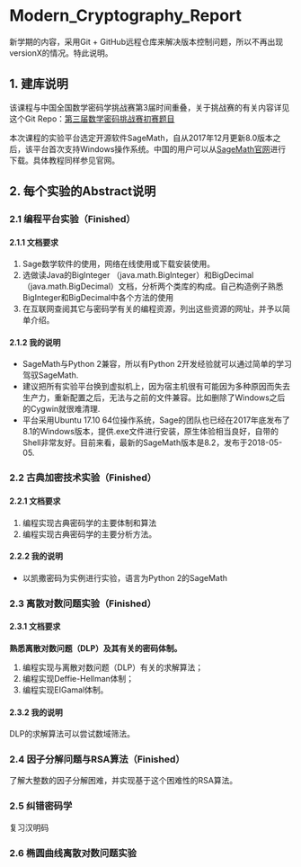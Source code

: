 ﻿# Modern_Cryptography_Report

新学期的内容，采用Git + GitHub远程仓库来解决版本控制问题，所以不再出现versionX的情况。特此说明。

## 1. 建库说明

该课程与中国全国数学密码学挑战赛第3届时间重叠，关于挑战赛的有关内容详见这个Git Repo：[第三届数学密码挑战赛初赛题目](https://github.com/LittleNewton/Math_and_Cryptography_Contest_3th)

本次课程的实验平台选定开源软件SageMath，自从2017年12月更新8.0版本之后，该平台首次支持Windows操作系统。中国的用户可以从[SageMath官网](http://www.sagemath.org/)进行下载。具体教程同样参见官网。

## 2. 每个实验的Abstract说明

### 2.1 编程平台实验（Finished）

#### 2.1.1 文档要求

1.	Sage数学软件的使用，网络在线使用或下载安装使用。
2.	选做读Java的BigInteger （java.math.BigInteger）和BigDecimal（java.math.BigDecimal）文档，分析两个类库的构成。自己构造例子熟悉BigInteger和BigDecimal中各个方法的使用
3.	在互联网查阅其它与密码学有关的编程资源，列出这些资源的网址，并予以简单介绍。

#### 2.1.2 我的说明

- SageMath与Python 2兼容，所以有Python 2开发经验就可以通过简单的学习驾驭SageMath.
- 建议把所有实验平台换到虚拟机上，因为宿主机很有可能因为多种原因而失去生产力，重新配置之后，无法与之前的文件兼容。比如删除了Windows之后的Cygwin就很难清理.
- 平台采用Ubuntu 17.10 64位操作系统，Sage的团队也已经在2017年底发布了8.1的Windows版本，提供.exe文件进行安装，原生体验相当良好，自带的Shell非常友好。目前来看，最新的SageMath版本是8.2，发布于2018-05-05.

### 2.2 古典加密技术实验（Finished）

#### 2.2.1 文档要求

1. 编程实现古典密码学的主要体制和算法
2. 编程实现古典密码学的主要分析方法。

#### 2.2.2 我的说明

- 以凯撒密码为实例进行实验，语言为Python 2的SageMath

### 2.3 离散对数问题实验（Finished）

#### 2.3.1 文档要求

**熟悉离散对数问题（DLP）及其有关的密码体制。**

1.	编程实现与离散对数问题（DLP）有关的求解算法；
2.	编程实现Deffie-Hellman体制；
3.	编程实现EIGamal体制。

#### 2.3.2 我的说明

DLP的求解算法可以尝试数域筛法。

### 2.4 因子分解问题与RSA算法（Finished）

了解大整数的因子分解困难，并实现基于这个困难性的RSA算法。

### 2.5 纠错密码学

复习汉明码

### 2.6 椭圆曲线离散对数问题实验
